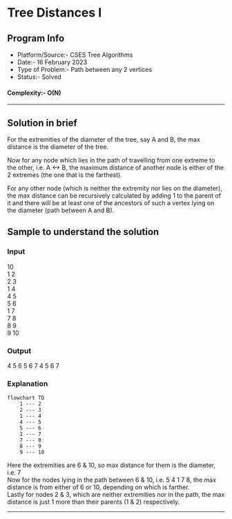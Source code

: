 # Tree Distances I
## Program Info
- Platform/Source:-     CSES Tree Algorithms  
- Date:-                16 February 2023
- Type of Problem:-     Path between any 2 vertices
- Status:-              Solved
#### Complexity:-       O(N)
---
## Solution in brief

For the extremities of the diameter of the tree, say A and B, the max distance is the diameter of the tree.

Now for any node which lies in the path of travelling from one extreme to the other, i.e. A <-> B, the maximum distance of another node is either of the 2 extremes (the one that is the farthest).

For any other node (which is neither the extremity nor lies on the diameter), the max distance can be recursively calculated by adding 1 to the parent of it and there will be at least one of the ancestors of such a vertex lying on the diameter (path between A and B).


## Sample to understand the solution

### Input
10\
1 2\
2 3\
1 4\
4 5\
5 6\
1 7\
7 8\
8 9\
9 10

### Output
4 5 6 5 6 7 4 5 6 7

### Explanation

```mermaid
flowchart TD
    1 --- 2
    2 --- 3
    1 --- 4
    4 --- 5
    5 --- 6
    1 --- 7
    7 --- 8
    8 --- 9
    9 --- 10

```

Here the extremities are 6 & 10, so max distance for them is the diameter, i.e. 7\
Now for the nodes lying in the path between 6 & 10, i.e. 5 4 1 7 8, the max distance is from either of 6 or 10, depending on which is farther.\
Lastly for nodes 2 & 3, which are neither extremities nor in the path, the max distance is just 1 more than their parents (1 & 2) respectively.


---